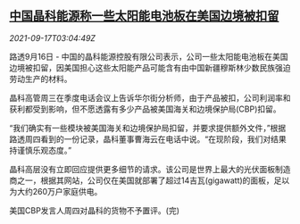 <!--1631849464000-->
[中国晶科能源称一些太阳能电池板在美国边境被扣留](https://cn.reuters.com/article/jinko-solar-panel-us-0917-idCNKBS2GD06P)
------

<div><i>2021-09-17T03:04:49Z</i></div><p>路透9月16日 - 中国的晶科能源控股有限公司表示，公司一些太阳能电池板在美国边境被扣留，因美国担心这些太阳能产品可能含有由中国新疆穆斯林少数民族强迫劳动生产的材料。</p><p>晶科高管周三在季度电话会议上告诉华尔街分析师，由于产品被扣，公司利润率和获利都受到影响，但不愿透露有多少产品被美国海关和边境保护局(CBP)扣留。</p><p>“我们确实有一些模块被美国海关和边境保护局扣留，并要求提供额外文件，”根据路透周四看到的一份记录，晶科董事曹海云在电话中说。“在现阶段，我们对结果持谨慎乐观态度。”</p><p>晶科高层没有立即回应提供更多细节的请求。该公司是世界上最大的光伏面板制造商之一，根据其网站，公司仅在美国就部署了超过14吉瓦(gigawatt)的面板，足以为大约260万户家庭供电。</p><p>美国CBP发言人周四对晶科的货物不予置评。(完)</p>
